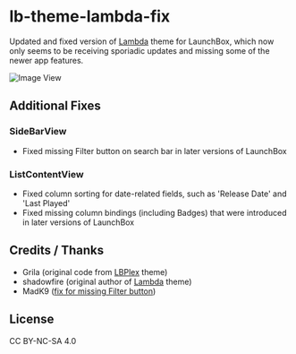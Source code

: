 # lb-theme-lambda-fix

Updated and fixed version of [Lambda](https://forums.launchbox-app.com/files/file/2417-lambda-beta/) theme for LaunchBox, which now only seems to be receiving sporiadic updates and missing some of the newer app features.

![Image View](https://forums.launchbox-app.com/uploads/monthly_2020_05/03-Greenshot-2020-04-29_15-27-47.png.beded1676c9c0f2a24449a2ef6fb1d96.png)

## Additional Fixes

### SideBarView
- Fixed missing Filter button on search bar in later versions of LaunchBox

### ListContentView
- Fixed column sorting for date-related fields, such as 'Release Date' and 'Last Played'
- Fixed missing column bindings (including Badges) that were introduced in later versions of LaunchBox

## Credits / Thanks
- Grila (original code from [LBPlex](https://forums.launchbox-app.com/files/file/1407-lbplex/) theme)
- shadowfire (original author of [Lambda](https://forums.launchbox-app.com/files/file/2417-lambda-beta/) theme)
- MadK9 ([fix for missing Filter button](https://forums.launchbox-app.com/files/file/2417-lambda-beta/page/3/?tab=comments#comment-9789))

## License
CC BY-NC-SA 4.0
